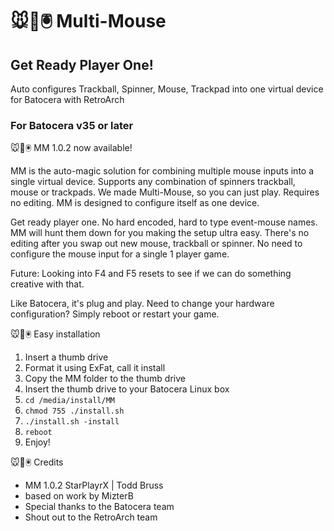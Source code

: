 # 🐭👾🖲️ Multi-Mouse
## Get Ready Player One!
Auto configures Trackball, Spinner, Mouse, Trackpad into one virtual device for Batocera with RetroArch

### For Batocera v35 or later
🐭👾🖲️ MM 1.0.2 now available!

MM is the auto-magic solution for combining multiple mouse inputs into a single virtual device. Supports any combination of spinners trackball, mouse or trackpads. We made Multi-Mouse, so you can just play. Requires no editing. MM is designed to configure itself as one device.

Get ready player one. No hard encoded, hard to type event-mouse names. MM will hunt them down for you making the setup ultra easy. There's no editing after you swap out new mouse, trackball or spinner. No need to configure the mouse input for a single 1 player game.

Future: Looking into F4 and F5 resets to see if we can do something creative with that.
 
Like Batocera, it's plug and play. Need to change your hardware configuration? Simply reboot or restart your game.

🐭👾🖲️ Easy installation

1.  Insert a thumb drive
2.  Format it using ExFat, call it install
3.  Copy the MM folder to the thumb drive
4.  Insert the thumb drive to your Batocera Linux box
5.  `cd /media/install/MM`
6.  `chmod 755 ./install.sh`
7.  `./install.sh -install`
8.  `reboot`
9.  Enjoy!

🐭👾🖲️ Credits

* MM 1.0.2 StarPlayrX | Todd Bruss
* based on work by MizterB
* Special thanks to the Batocera team
* Shout out to the RetroArch team
